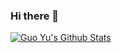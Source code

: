 ### Hi there 👋
<a href="#stats" align="center">
    <img align="center" alt="Guo Yu's Github Stats" src="https://github-readme-stats.vercel.app/api?username=xinchou16&count_private=true&show_icons=true&include_all_commits=true&show_owner=true&theme=material-palenight"/>
</a>

<!--
**XinChou16/Xinchou16** is a ✨ _special_ ✨ repository because its `README.md` (this file) appears on your GitHub profile.

Here are some ideas to get you started:

- 🔭 I’m currently working on ...
- 🌱 I’m currently learning ...
- 👯 I’m looking to collaborate on ...
- 🤔 I’m looking for help with ...
- 💬 Ask me about ...
- 📫 How to reach me: ...
- 😄 Pronouns: ...
- ⚡ Fun fact: ...
-->
